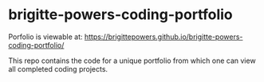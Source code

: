 # brigitte-powers-coding-portfolio

Porfolio is viewable at: https://brigittepowers.github.io/brigitte-powers-coding-portfolio/

This repo contains the code for a unique portfolio from which one can view all completed coding projects. 
